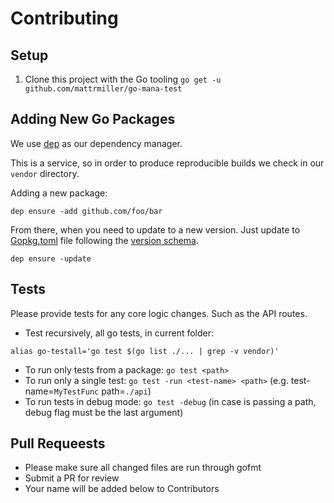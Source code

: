 # Contributing

## Setup
1. Clone this project with the Go tooling
`go get -u github.com/mattrmiller/go-mana-test`

## Adding New Go Packages
We use [dep](https://github.com/golang/dep/) as our dependency manager.

This is a service, so in order to produce reproducible builds we check in our `vendor` directory.

Adding a new package:
```
dep ensure -add github.com/foo/bar
```

From there, when you need to update to a new version. Just update to [Gopkg.toml](./Gopkg.toml) file following the [version schema](https://github.com/golang/dep/blob/master/docs/Gopkg.toml.md).
```
dep ensure -update
```

## Tests
Please provide tests for any core logic changes. Such as the API routes.

* Test recursively, all go tests, in current folder:
```
alias go-testall='go test $(go list ./... | grep -v vendor)'
```
* To run only tests from a package: `go test <path>`
* To run only a single test: `go test -run <test-name> <path>` (e.g. test-name=`MyTestFunc` path=`./api`)
* To run tests in debug mode: `go test -debug` (in case is passing a path, debug flag must be the last argument)

## Pull Requeests
- Please make sure all changed files are run through gofmt
- Submit a PR for review
- Your name will be added below to Contributors
